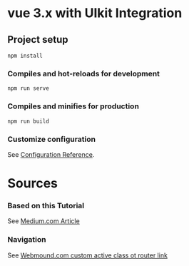 # vue 3.x with UIkit Integration

## Project setup
```
npm install
```

### Compiles and hot-reloads for development
```
npm run serve
```

### Compiles and minifies for production
```
npm run build
```

### Customize configuration
See [Configuration Reference](https://cli.vuejs.org/config/).

# Sources
### Based on this Tutorial
See [Medium.com Article](https://medium.com/@4ravind/uikit-with-vuejs-vue-cli-3-db811e43c46b)

### Navigation
See [Webmound.com custom active class ot router link](https://www.webmound.com/custom-active-class-to-router-link-in-vue-3/)